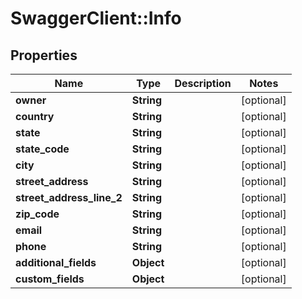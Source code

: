 # SwaggerClient::Info

## Properties
Name | Type | Description | Notes
------------ | ------------- | ------------- | -------------
**owner** | **String** |  | [optional] 
**country** | **String** |  | [optional] 
**state** | **String** |  | [optional] 
**state_code** | **String** |  | [optional] 
**city** | **String** |  | [optional] 
**street_address** | **String** |  | [optional] 
**street_address_line_2** | **String** |  | [optional] 
**zip_code** | **String** |  | [optional] 
**email** | **String** |  | [optional] 
**phone** | **String** |  | [optional] 
**additional_fields** | **Object** |  | [optional] 
**custom_fields** | **Object** |  | [optional] 


